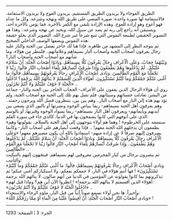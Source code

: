 ------------------------------------------------------------------------

الطريق العوجاء ولا يريدون الطريق المستقيم. يريدون العوج ولا يريدون
الاستقامة. فالاستقامة لها صورة واحدة: صورة المضي على طريق الله ونهجه
وشرعه. وكل ما عداه فهو أعوج وهو إرادة للعوج. وهذه الإرادة تلتقي مع الكفر
بالآخرة. فما يؤمن بالآخرة أحد، ويستيقن أنه راجع إلى ربه ثم يصد عن سبيل
الله، ويحيد عن نهجه وشرعه.. وهذا هو التصوير الحقيقي لطبيعة النفوس التي
تتبع شرعاً غير شرع الله. التصوير الذي يجلو حقيقة هذه النفوس ويصفها الوصف
الداخلي الصحيح.  
ثم يتوجه النظر إلى المشهد من ظاهره. فإذا هنا لك حاجز يفصل بين الجنة
والنار عليه رجال يعرفون أصحاب الجنة وأصحاب النار بسيماهم وعلاماتهم..
فلننظر من هؤلاء، وما شأنهم مع أصحاب الجنة وأصحاب النار؟  
«وَبَيْنَهُما حِجابٌ، وَعَلَى الْأَعْرافِ رِجالٌ يَعْرِفُونَ كُلًّا بِسِيماهُمْ. وَنادَوْا أَصْحابَ الْجَنَّةِ:
أَنْ سَلامٌ عَلَيْكُمْ.. لَمْ يَدْخُلُوها وَهُمْ يَطْمَعُونَ وَإِذا صُرِفَتْ أَبْصارُهُمْ تِلْقاءَ أَصْحابِ
النَّارِ قالُوا: رَبَّنا لا تَجْعَلْنا مَعَ الْقَوْمِ الظَّالِمِينَ. وَنادى أَصْحابُ الْأَعْرافِ رِجالًا
يَعْرِفُونَهُمْ بِسِيماهُمْ، قالُوا: ما أَغْنى عَنْكُمْ جَمْعُكُمْ وَما كُنْتُمْ تَسْتَكْبِرُونَ. أَهؤُلاءِ
الَّذِينَ أَقْسَمْتُمْ لا يَنالُهُمُ اللَّهُ بِرَحْمَةٍ؟ ادْخُلُوا الْجَنَّةَ لا خَوْفٌ عَلَيْكُمْ وَلا أَنْتُمْ
تَحْزَنُونَ» ..  
روي أن هؤلاء الرجال الذين يقفون على الأعراف- الحجاب الحاجز بين الجنة
والنار- جماعة من البشر، تعادلت حسناتهم وسيئاتهم، فلم تصل بهم تلك إلى
الجنة مع أصحاب الجنة، ولم تؤد بهم هذه إلى النار مع أصحاب النار.. وهم بين
بين، ينتظرون فضل الله ويرجون رحمته.. وهم يعرفون أهل الجنة بسيماهم- ربما
ببياض الوجوه ونضرتها أو بالنور الذي يسعى بين أيديهم وبأيمانهم- ويعرفون
أهل النار بسيماهم- ربما بسواد الوجوه وقترتها، أو بالوسم الذي على أنوفهم
التي كانوا يشمخون بها في الدنيا، كالذي جاء في سورة القلم:  
«سنسمه على الخرطوم» ! وهما هم أولاء يتوجهون إلى أهل الجنة بالسلام..
يقولونها وهم يطمعون أن يدخلهم الله الجنة معهم! .. فإذا وقعت أبصارهم على
أصحاب النار- وكأنما يصرفون إليهم صرفاً لا عن إرادة منهم- استعاذوا بالله
أن يكون مصيرهم معهم! «وَعَلَى الْأَعْرافِ رِجالٌ يَعْرِفُونَ كُلًّا بِسِيماهُمْ. وَنادَوْا أَصْحابَ
الْجَنَّةِ: أَنْ سَلامٌ عَلَيْكُمْ.. لَمْ يَدْخُلُوها وَهُمْ يَطْمَعُونَ.. وَإِذا صُرِفَتْ أَبْصارُهُمْ تِلْقاءَ
أَصْحابِ النَّارِ قالُوا رَبَّنا لا تَجْعَلْنا مَعَ الْقَوْمِ الظَّالِمِينَ» ..  
ثم يبصرون برجال من كبار المجرمين معروفين لهم بسيماهم. فيتجهون إليهم
بالتبكيت والتأنيب:  
«وَنادى أَصْحابُ الْأَعْرافِ رِجالًا يَعْرِفُونَهُمْ بِسِيماهُمْ، قالُوا: ما أَغْنى عَنْكُمْ جَمْعُكُمْ
وَما كُنْتُمْ تَسْتَكْبِرُونَ» ! فها أنتم هؤلاء في النار، لا جمعكم نفعكم، ولا
استكباركم أغنى عنكم! ثم يذكرونهم بما كانوا يقولونه عن المؤمنين في الدنيا
من أنهم ضالون، لا ينالهم الله برحمة:  
«أهؤلاء الذين أقسمتم لا ينالهم الله برحمة!» ! انظروا الآن أين هم؟ وماذا
قيل لهم:  
«ادْخُلُوا الْجَنَّةَ لا خَوْفٌ عَلَيْكُمْ وَلا أَنْتُمْ تَحْزَنُونَ» ..  
وأخيراً. ها نحن أولاء نسمع صوتاً آتياً من قبل النار، ملؤه الرجاء
والاستجداء:  
«وَنادى أَصْحابُ النَّارِ أَصْحابَ الْجَنَّةِ: أَنْ أَفِيضُوا عَلَيْنا مِنَ الْماءِ أَوْ مِمَّا رَزَقَكُمُ
اللَّهُ» !

------------------------------------------------------------------------

الجزء: 3 ¦ الصفحة: 1293
